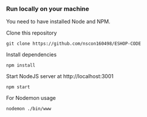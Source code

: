 
### Run locally on your machine
You need to have installed Node and NPM.

Clone this repository
``` shell
git clone https://github.com/nscon160498/ESHOP-CODE
```

Install dependencies
``` shell
npm install
```

Start NodeJS server at http://localhost:3001
``` shell
npm start
```

For Nodemon usage
``` shell
nodemon ./bin/www
```

